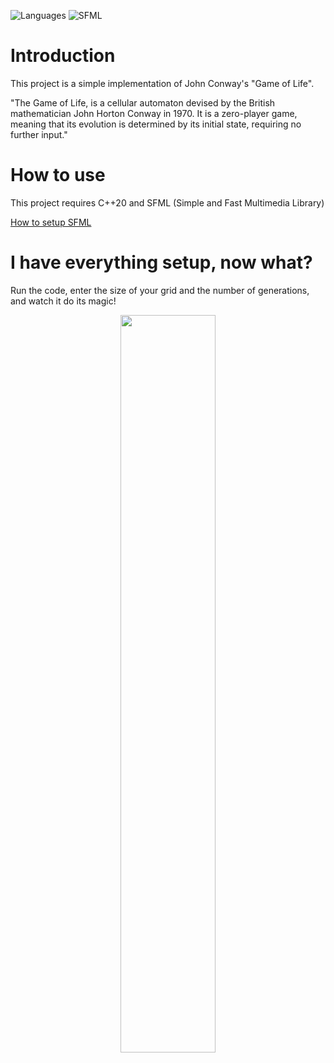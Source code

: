![Languages](https://img.shields.io/badge/-C++-%2303a9f4?style=for-the-badge&logo=cplusplus) 
![SFML](https://img.shields.io/badge/SFML-brightgreen?style=for-the-badge&logo=sfml)

# Introduction

This project is a simple implementation of John Conway's "Game of Life".   
  
"The Game of Life, is a cellular automaton devised by the British mathematician John Horton Conway in 1970. It is a zero-player game, meaning that its evolution is determined by its initial state, requiring no further input."
  
# How to use
This project requires C++20 and SFML (Simple and Fast Multimedia Library)
  
[How to setup SFML](https://www.sfml-dev.org/tutorials/2.5/start-vc.php)
  
# I have everything setup, now what?
Run the code, enter the size of your grid and the number of generations, and watch it do its magic!
  
<p align="center">
  <img src="https://github.com/MiTsSsS/John-Conway-Game-of-Life/blob/master/GoLExecGif.gif" width = 55%; height=55% />
</p>
